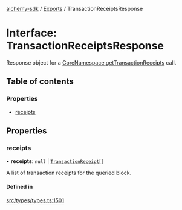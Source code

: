[alchemy-sdk](../README.md) / [Exports](../modules.md) / TransactionReceiptsResponse

# Interface: TransactionReceiptsResponse

Response object for a [CoreNamespace.getTransactionReceipts](../classes/CoreNamespace.md#gettransactionreceipts) call.

## Table of contents

### Properties

- [receipts](TransactionReceiptsResponse.md#receipts)

## Properties

### receipts

• **receipts**: ``null`` \| [`TransactionReceipt`](TransactionReceipt.md)[]

A list of transaction receipts for the queried block.

#### Defined in

[src/types/types.ts:1501](https://github.com/alchemyplatform/alchemy-sdk-js/blob/432c999/src/types/types.ts#L1501)
